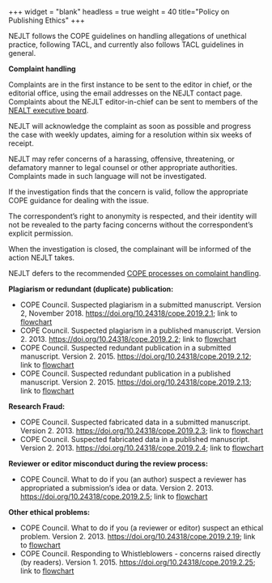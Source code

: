 +++
widget = "blank"
headless = true
weight = 40
title="Policy on Publishing Ethics"
+++

NEJLT follows the COPE guidelines on handling allegations of unethical practice, following TACL, and currently also follows TACL guidelines in general.


__Complaint handling__


Complaints are in the first instance to be sent to the editor in chief, or the editorial office, using the email addresses on the NEJLT contact page.
Complaints about the NEJLT editor-in-chief can be sent to members of the [NEALT executive board](https://tekstlab.uio.no/nealt/index.php/contact/).

NEJLT will acknowledge the complaint as soon as possible and progress the case with weekly updates, aiming for a resolution within six weeks of receipt.

NEJLT may refer concerns of a harassing, offensive, threatening, or defamatory manner to legal counsel or other appropriate authorities. Complaints made in such language will not be investigated.

If the investigation finds that the concern is valid, follow the appropriate COPE guidance for dealing with the issue.

The correspondent’s right to anonymity is respected, and their identity will not be revealed to the party facing concerns without the correspondent’s explicit permission.

When the investigation is closed, the complainant will be informed of the action NEJLT takes. 

NEJLT defers to the recommended [COPE processes on complaint handling](https://publicationethics.org/resources/discussion-documents/research-integrity-concerns).







__Plagiarism or redundant (duplicate) publication:__

* COPE Council.  Suspected plagiarism in a submitted manuscript.  Version 2, November 2018.  https://doi.org/10.24318/cope.2019.2.1; link to [flowchart](https://publicationethics.org/files/plagiarism%20A.pdf)
* COPE Council. Suspected plagiarism in a published manuscript. Version 2. 2013. https://doi.org/10.24318/cope.2019.2.2; link to [flowchart](https://publicationethics.org/files/plagiarism%20B.pdf)
* COPE Council. Suspected redundant publication in a submitted manuscript. Version 2. 2015. https://doi.org/10.24318/cope.2019.2.12; link to [flowchart](https://publicationethics.org/files/redundant%20publication%20A_0.pdf)
*  COPE Council. Suspected redundant publication in a published manuscript. Version 2. 2015.  https://doi.org/10.24318/cope.2019.2.13; link to [flowchart](https://publicationethics.org/files/redundant%20publication%20B.pdf)

__Research Fraud:__

* COPE Council. Suspected fabricated data in a submitted manuscript. Version 2. 2013. https://doi.org/10.24318/cope.2019.2.3; link to [flowchart](https://publicationethics.org/files/Fabricated%20data%20A.pdf)
* COPE Council. Suspected fabricated data in a published manuscript. Version 2. 2013. https://doi.org/10.24318/cope.2019.2.4; link to [flowchart](https://publicationethics.org/files/Fabricated%20data%20B.pdf)

__Reviewer or editor misconduct during the review process:__

* COPE Council. What to do if you (an author) suspect a reviewer has appropriated a submission’s idea or data. Version 2. 2013. https://doi.org/10.24318/cope.2019.2.5; link to [flowchart](https://publicationethics.org/files/Appropriated.pdf)

__Other ethical problems:__

* COPE Council. What to do if you (a reviewer or editor) suspect an ethical problem. Version 2. 2013. https://doi.org/10.24318/cope.2019.2.19; link to [flowchart](https://publicationethics.org/files/Ethical%20problem.pdf)
* COPE Council. Responding to Whistleblowers - concerns raised directly (by readers). Version 1. 2015. https://doi.org/10.24318/cope.2019.2.25; link to [flowchart](https://publicationethics.org/files/RespondingToWhistleblowers_ConcernsRaisedDirectly.pdf)

